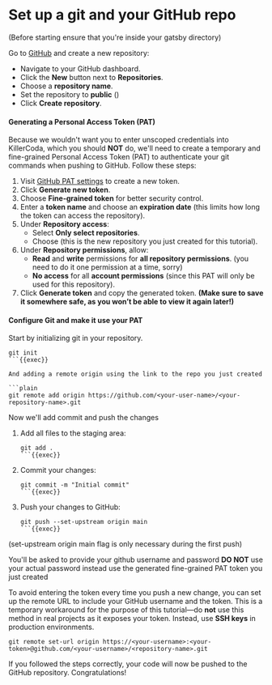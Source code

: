 # Set up a git and your GitHub repo

(Before starting ensure that you're inside your gatsby directory)

Go to [GitHub](https://github.com) and create a new repository:
   - Navigate to your GitHub dashboard.
   - Click the **New** button next to **Repositories**.
   - Choose a **repository name**.
   - Set the repository to **public** ()
   - Click **Create repository**.

#### Generating a Personal Access Token (PAT)

Because we wouldn't want you to enter unscoped credentials into KillerCoda, which you should **NOT** do, we'll need to create a temporary and fine-grained Personal Access Token (PAT) to authenticate your git commands when pushing to GitHub. Follow these steps:

1. Visit [GitHub PAT settings](https://github.com/settings/tokens) to create a new token.
2. Click **Generate new token**.
3. Choose **Fine-grained token** for better security control.
4. Enter a **token name** and choose an **expiration date** (this limits how long the token can access the repository).
5. Under **Repository access**:
   - Select **Only select repositories**.
   - Choose **<repository-name>** (this is the new repository you just created for this tutorial).
6. Under **Repository permissions**, allow:
   - **Read** and **write** permissions for **all repository permissions**. (you need to do it one permission at a time, sorry)
   - **No access** for all **account permissions** (since this PAT will only be used for this repository).
7. Click **Generate token** and copy the generated token. **(Make sure to save it somewhere safe, as you won’t be able to view it again later!)**

####  Configure Git  and make it use your PAT

Start by initializing git in your repository.

 ```plain
git init
```{{exec}}

And adding a remote origin using the link to the repo you just created

```plain
git remote add origin https://github.com/<your-user-name>/<your-repository-name>.git
```

Now we'll add commit and push the changes

1. Add all files to the staging area:

    ```plain
    git add .
    ```{{exec}}

2. Commit your changes:

    ```plain
    git commit -m "Initial commit"
    ```{{exec}}

3. Push your changes to GitHub:

    ```plain
    git push --set-upstream origin main
    ```{{exec}}

(set-upstream origin main flag is only necessary during the first push)

You'll be asked to provide your github username and password **DO NOT** use your actual password instead use the generated fine-grained PAT token you just created

To avoid entering the token every time you push a new change, you can set up the remote URL to include your GitHub username and the token. This is a temporary workaround for the purpose of this tutorial—do **not** use this method in real projects as it exposes your token. Instead, use **SSH keys** in production environments.

```plain
git remote set-url origin https://<your-username>:<your-token>@github.com/<your-username>/<repository-name>.git
```


If you followed the steps correctly, your code will now be pushed to the GitHub repository. Congratulations!